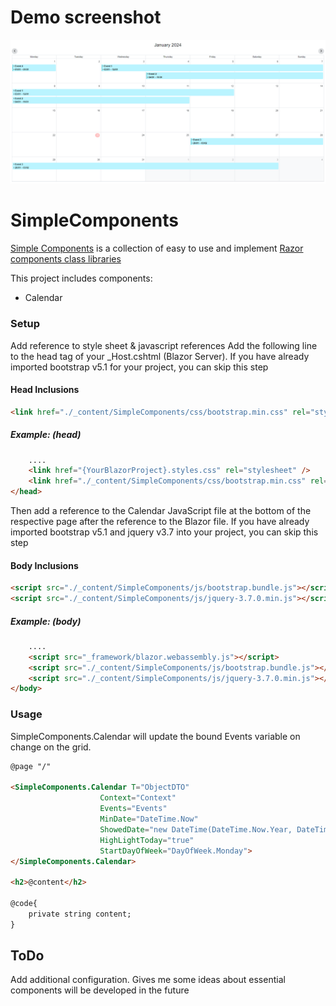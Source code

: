 # Demo screenshot
![Screenshot](./wwwroot/demo.png)

# SimpleComponents
[Simple Components](https://github.com/phamthehung-NET/SimpleComponents) is a collection of easy to use and implement [Razor components class libraries](https://learn.microsoft.com/en-us/aspnet/core/blazor/components/class-libraries?view=aspnetcore-7.0&tabs=visual-studio)

This project includes components:
* Calendar

### Setup

Add reference to style sheet & javascript references
Add the following line to the head tag of your _Host.cshtml (Blazor Server).
If you have already imported bootstrap v5.1 for your project, you can skip this step

#### Head Inclusions
```html
<link href="./_content/SimpleComponents/css/bootstrap.min.css" rel="stylesheet" />
```
##### Example: (head)
```html
    ....
    <link href="{YourBlazorProject}.styles.css" rel="stylesheet" />
    <link href="./_content/SimpleComponents/css/bootstrap.min.css" rel="stylesheet" />
</head>

```


Then add a reference to the Calendar JavaScript file at the bottom of the respective page after the reference to the Blazor file.
If you have already imported bootstrap v5.1 and jquery v3.7 into your project, you can skip this step
#### Body Inclusions
```html
<script src="./_content/SimpleComponents/js/bootstrap.bundle.js"></script>
<script src="./_content/SimpleComponents/js/jquery-3.7.0.min.js"></script>
```

##### Example: (body)
```html
    ....
    <script src="_framework/blazor.webassembly.js"></script>
    <script src="./_content/SimpleComponents/js/bootstrap.bundle.js"></script>
    <script src="./_content/SimpleComponents/js/jquery-3.7.0.min.js"></script>
</body>
```

### Usage
SimpleComponents.Calendar will update the bound Events variable on change on the grid.

``` html
@page "/"

<SimpleComponents.Calendar T="ObjectDTO"
                    Context="Context"
                    Events="Events"
                    MinDate="DateTime.Now"
                    ShowedDate="new DateTime(DateTime.Now.Year, DateTime.Now.Month, 1)"
                    HighLightToday="true"
                    StartDayOfWeek="DayOfWeek.Monday">
</SimpleComponents.Calendar> 

<h2>@content</h2>

@code{
    private string content;
}
```

## ToDo
Add additional configuration.
Gives me some ideas about essential components will be developed in the future